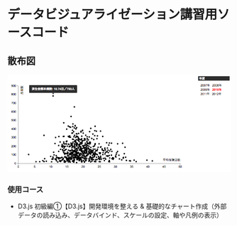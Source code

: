 # データビジュアライゼーション講習用ソースコード
## 散布図

![散布図](preview.png)

### 使用コース
- D3.js 初級編①【D3.js】開発環境を整える & 基礎的なチャート作成（外部データの読み込み、データバインド、スケールの設定、軸や凡例の表示）